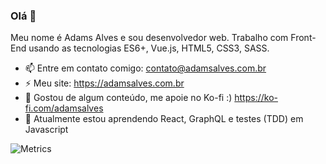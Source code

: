 ### Olá 👋
Meu nome é Adams Alves e sou desenvolvedor web.
Trabalho com Front-End usando as tecnologias ES6+, Vue.js, HTML5, CSS3, SASS.

- 📫 Entre em contato comigo: contato@adamsalves.com.br
- ⚡ Meu site: https://adamsalves.com.br
- 🔭 Gostou de algum conteúdo, me apoie no Ko-fi :) https://ko-fi.com/adamsalves
- 🌱 Atualmente estou aprendendo React, GraphQL e testes (TDD) em Javascript 

![Metrics](https://metrics.lecoq.io/adamsalves?template=classic&introduction=1&languages=1&languages.limit=8&languages.sections=most-used&languages.colors=github&languages.threshold=0%25&languages.indepth=false&languages.categories=markup%2C%20programming&languages.recent.categories=markup%2C%20programming&languages.recent.load=300&languages.recent.days=14&introduction.title=true&config.timezone=America%2FSao_Paulo)
<!--
**adamsalves/adamsalves** is a ✨ _special_ ✨ repository because its `README.md` (this file) appears on your GitHub profile.

Here are some ideas to get you started:

- 🔭 I’m currently working on ...
- 🌱 I’m currently learning ...
- 👯 I’m looking to collaborate on ...
- 🤔 I’m looking for help with ...
- 💬 Ask me about ...
- 📫 How to reach me: ...
- 😄 Pronouns: ...
- ⚡ Fun fact: ...
-->
